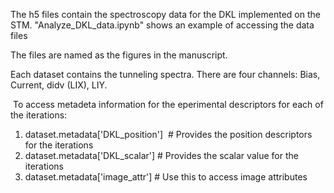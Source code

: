 The h5 files contain the spectroscopy data for the DKL implemented on the STM.
"Analyze_DKL_data.ipynb" shows an example of accessing the data files

The files are named as the figures in the manuscript.

Each dataset contains the tunneling spectra. There are four channels: Bias, Current, didv (LIX), LIY.

 To access metadeta information for the eperimental descriptors for each of the iterations:

1. dataset.metadata['DKL_position']  # Provides the position descriptors for the iterations
2. dataset.metadata['DKL_scalar'] # Provides the scalar value for the iterations
3. dataset.metadata['image_attr'] # Use this to access image attributes
